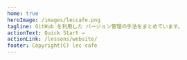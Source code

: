 ```yaml
---
home: true
heroImage: /images/leccafe.png
tagline: GitHub を利用した バージョン管理の手法をまとめています。
actionText: Quick Start →
actionLink: /lessons/website/
footer: Copyright(C) lec cafe
---
```

